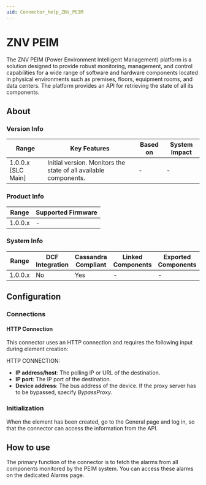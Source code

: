 ```yaml
---
uid: Connector_help_ZNV_PEIM
---
```


# ZNV PEIM

The ZNV PEIM (Power Environment Intelligent Management) platform is a solution designed to provide robust monitoring, management, and control capabilities for a wide range of software and hardware components located in physical environments such as premises, floors, equipment rooms, and data centers. The platform provides an API for retrieving the state of all its components.

## About

### Version Info

| **Range**            | **Key Features**                                                 | **Based on** | **System Impact** |
|----------------------|------------------------------------------------------------------|--------------|-------------------|
| 1.0.0.x \[SLC Main\] | Initial version. Monitors the state of all available components. | \-           | \-                |

### Product Info

| **Range** | **Supported Firmware** |
|-----------|------------------------|
| 1.0.0.x   | \-                     |

### System Info

| **Range** | **DCF Integration** | **Cassandra Compliant** | **Linked Components** | **Exported Components** |
|-----------|---------------------|-------------------------|-----------------------|-------------------------|
| 1.0.0.x   | No                  | Yes                     | \-                    | \-                      |

## Configuration

### Connections

#### HTTP Connection

This connector uses an HTTP connection and requires the following input during element creation:

HTTP CONNECTION:

- **IP address/host**: The polling IP or URL of the destination.
- **IP port**: The IP port of the destination.
- **Device address**: The bus address of the device. If the proxy server has to be bypassed, specify *BypassProxy*.

### Initialization

When the element has been created, go to the General page and log in, so that the connector can access the information from the API.

## How to use

The primary function of the connector is to fetch the alarms from all components monitored by the PEIM system. You can access these alarms on the dedicated Alarms page.
